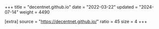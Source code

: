 +++
title = "decentnet.github.io"
date = "2022-03-22"
updated = "2024-07-14"
weight = 4490

[extra]
source = "https://decentnet.github.io/"
ratio = 45
size = 4
+++
